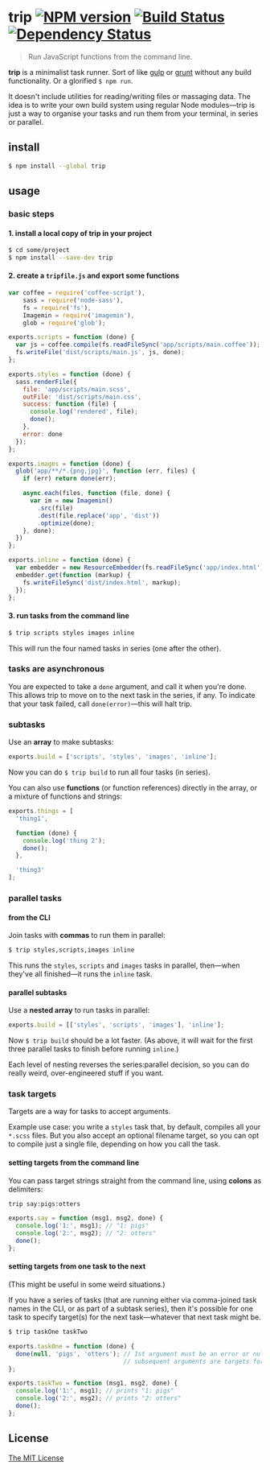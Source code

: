 # trip [![NPM version][npm-image]][npm-url] [![Build Status][travis-image]][travis-url] [![Dependency Status][depstat-image]][depstat-url]

> Run JavaScript functions from the command line.

**trip** is a minimalist task runner. Sort of like [gulp](http://gulpjs.com/) or [grunt](http://gruntjs.com/) without any build functionality. Or a glorified `$ npm run`.

It doesn't include utilities for reading/writing files or massaging data. The idea is to write your own build system using regular Node modules—trip is just a way to organise your tasks and run them from your terminal, in series or parallel.



## install

```sh
$ npm install --global trip
```



## usage

### basic steps

#### 1. install a local copy of trip in your project

```sh
$ cd some/project
$ npm install --save-dev trip
```

#### 2. create a `tripfile.js` and export some functions

```js
var coffee = require('coffee-script'),
    sass = require('node-sass'),
    fs = require('fs'),
    Imagemin = require('imagemin'),
    glob = require('glob');

exports.scripts = function (done) {
  var js = coffee.compile(fs.readFileSync('app/scripts/main.coffee'));
  fs.writeFile('dist/scripts/main.js', js, done);
};

exports.styles = function (done) {
  sass.renderFile({
    file: 'app/scripts/main.scss',
    outFile: 'dist/scripts/main.css',
    success: function (file) {
      console.log('rendered', file);
      done();
    },
    error: done
  });
};

exports.images = function (done) {
  glob('app/**/*.{png,jpg}', function (err, files) {
    if (err) return done(err);

    async.each(files, function (file, done) {
      var im = new Imagemin()
        .src(file)
        .dest(file.replace('app', 'dist'))
        .optimize(done);
    }, done);
  })
};

exports.inline = function (done) {
  var embedder = new ResourceEmbedder(fs.readFileSync('app/index.html'));
  embedder.get(function (markup) {
    fs.writeFileSync('dist/index.html', markup);
  });
};
```

#### 3. run tasks from the command line

```sh
$ trip scripts styles images inline
```

This will run the four named tasks in series (one after the other).


### tasks are asynchronous

You are expected to take a `done` argument, and call it when you're done. This allows trip to move on to the next task in the series, if any. To indicate that your task failed, call `done(error)`—this will halt trip.

<!-- NOT IMPLEMENTED
If you prefer, you can write a synchronous task by explicitly returning `true` from the function. (For errors, just `throw`.) Any other return value is ignored. -->


### subtasks

Use an **array** to make subtasks:

```js
exports.build = ['scripts', 'styles', 'images', 'inline'];
```

Now you can do `$ trip build` to run all four tasks (in series).

You can also use **functions** (or function references) directly in the array, or a mixture of functions and strings:

```js
exports.things = [
  'thing1',

  function (done) {
    console.log('thing 2');
    done();
  },

  'thing3'
];
```

### parallel tasks

#### from the CLI

Join tasks with **commas** to run them in parallel:

```sh
$ trip styles,scripts,images inline
```

This runs the `styles`, `scripts` and `images` tasks in parallel, then—when they've all finished—it runs the `inline` task.

#### parallel subtasks

Use a **nested array** to run tasks in parallel:

```js
exports.build = [['styles', 'scripts', 'images'], 'inline'];
```

Now `$ trip build` should be a lot faster. (As above, it will wait for the first three parallel tasks to finish before running `inline`.)

Each level of nesting reverses the series:parallel decision, so you can do really weird, over-engineered stuff if you want.


### task targets

Targets are a way for tasks to accept arguments.

Example use case: you write a `styles` task that, by default, compiles all your `*.scss` files. But you also accept an optional filename target, so you can opt to compile just a single file, depending on how you call the task.

#### setting targets from the command line

You can pass target strings straight from the command line, using **colons** as delimiters:

```sh
trip say:pigs:otters
```

```js
exports.say = function (msg1, msg2, done) {
  console.log('1:', msg1); // "1: pigs"
  console.log('2:', msg2); // "2: otters"
  done();
};
```


#### setting targets from one task to the next

(This might be useful in some weird situations.)

If you have a series of tasks (that are running either via comma-joined task names in the CLI, or as part of a subtask series), then it's possible for one task to specify target(s) for the next task—whatever that next task might be.

```sh
$ trip taskOne taskTwo
```

```js
exports.taskOne = function (done) {
  done(null, 'pigs', 'otters'); // 1st argument must be an error or null,
                                // subsequent arguments are targets for the next task
};

exports.taskTwo = function (msg1, msg2, done) {
  console.log('1:', msg1); // prints "1: pigs"
  console.log('2:', msg2); // prints "2: otters"
  done();
};
```



## License

[The MIT License](http://opensource.org/licenses/MIT)


[npm-url]: https://npmjs.org/package/trip
[npm-image]: https://badge.fury.io/js/trip.png

[travis-url]: http://travis-ci.org/callumlocke/trip
[travis-image]: https://secure.travis-ci.org/callumlocke/trip.png?branch=master

[depstat-url]: https://david-dm.org/callumlocke/trip
[depstat-image]: https://david-dm.org/callumlocke/trip.png
